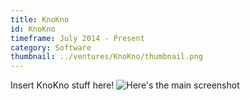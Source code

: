 ```yaml
---
title: KnoKno
id: KnoKno
timeframe: July 2014 - Present
category: Software
thumbnail: ../ventures/KnoKno/thumbnail.png
---
```


Insert KnoKno stuff here!
![Here's the main screenshot](../ventures/KnoKno/main.png)